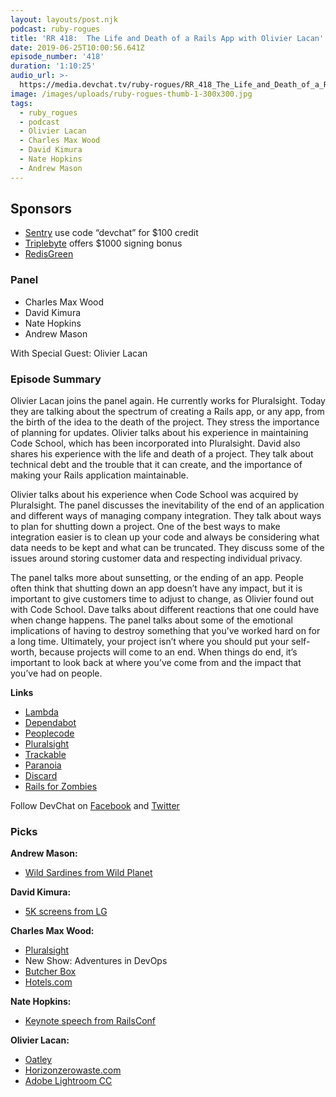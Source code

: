 ```yaml
---
layout: layouts/post.njk
podcast: ruby-rogues
title: 'RR 418:  The Life and Death of a Rails App with Olivier Lacan'
date: 2019-06-25T10:00:56.641Z
episode_number: '418'
duration: '1:10:25'
audio_url: >-
  https://media.devchat.tv/ruby-rogues/RR_418_The_Life_and_Death_of_a_Rails_App_with_Olivier_Lacan.mp3
image: /images/uploads/ruby-rogues-thumb-1-300x300.jpg
tags:
  - ruby_rogues
  - podcast
  - Olivier Lacan
  - Charles Max Wood
  - David Kimura
  - Nate Hopkins
  - Andrew Mason
---
```

## **Sponsors**



*   [Sentry](https://sentry.io/) use code “devchat” for $100 credit
*   [Triplebyte](https://triplebyte.com/rogues) offers $1000 signing bonus
*   [RedisGreen](https://redisgreen.net/?utm_source=rubyrogues&utm_medium=podcast&utm_campaign=rubyrogues)


### **Panel**



*   Charles Max Wood
*   David Kimura
*   Nate Hopkins
*   Andrew Mason

With Special Guest: Olivier Lacan


### **Episode Summary**

Olivier Lacan joins the panel again. He currently works for Pluralsight. Today they are talking about the spectrum of creating a Rails app, or any app, from the birth of the idea to the death of the project. They stress the importance of planning for updates. Olivier talks about his experience in maintaining Code School, which has been incorporated into Pluralsight. David also shares his experience with the life and death of a project. They talk about technical debt and the trouble that it can create, and the importance of making your Rails application maintainable. 

Olivier talks about his experience when Code School was acquired by Pluralsight. The panel discusses the inevitability of the end of an application and different ways of managing company integration. They talk about ways to plan for shutting down a project. One of the best ways to make integration easier is to clean up your code and always be considering what data needs to be kept and what can be truncated. They discuss some of the issues around storing customer data and respecting individual privacy. 

The panel talks more about sunsetting, or the ending of an app. People often think that shutting down an app doesn’t have any impact, but it is important to give customers time to adjust to change, as Olivier found out with Code School. Dave talks about different reactions that one could have when change happens. The panel talks about some of the emotional implications of having to destroy something that you’ve worked hard on for a long time. Ultimately, your project isn’t where you should put your self-worth, because projects will come to an end. When things do end, it’s important to look back at where you’ve come from and the impact that you’ve had on people. 

**Links**



*   [Lambda](https://aws.amazon.com/lambda/)
*   [Dependabot](https://github.com/dependabot)
*   [Peoplecode](https://docs.oracle.com/cd/E80738_01/pt854pbh2/eng/pt/tpcd/index.html)
*   [Pluralsight](https://www.pluralsight.com/)
*   [Trackable](http://trackableentities.github.io/)
*   [Paranoia](https://github.com/rubysherpas/paranoia)
*   [Discard](https://github.com/jhawthorn/discard) 
*   [Rails for Zombies](https://www.pluralsight.com/courses/code-school-rails-for-zombies)

Follow DevChat on [Facebook](https://www.facebook.com/DevChattv/?__tn__=%2Cd%2CP-R&eid=ARDBDrBnK71PDmx_8gE_IeIEo5SnM7cyzylVBjAwfaOo1ck_6q3GXuRBfaUQZaWVvFGyEVjrhDwnS_tV) and [Twitter](https://twitter.com/devchattv?lang=en)


### **Picks**

**Andrew Mason:**



*   [Wild Sardines from Wild Planet](https://www.wildplanetfoods.com/product/wild-sardines-in-extra-virgin-olive-oil/)

**David Kimura:**



*   [5K screens from LG](https://www.apple.com/shop/product/HKN62LL/A/lg-ultrafine-5k-display)

**Charles Max Wood:**



*   [Pluralsight](https://www.pluralsight.com/)
*   New Show: Adventures in DevOps
*   [Butcher Box](https://www.butcherbox.com/)
*   [Hotels.com](https://www.hotels.com/) 

**Nate Hopkins:**



*   [Keynote speech from RailsConf](https://rework.fm/open-source-beyond-the-market/)

**Olivier Lacan:**



*   [Oatley](https://www.oatly.com/)
*   [Horizonzerowaste.com](https://horizonzerowaste.com/) 
*   [Adobe Lightroom CC](https://lightroom.adobe.com/)

<!-- Docs to Markdown version 1.0β17 -->
